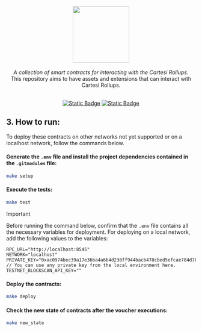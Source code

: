 <div align="center">
    <img src="https://github.com/Mugen-Builders/.github/assets/153661799/7ed08d4c-89f4-4bde-a635-0b332affbd5d" width="150" height="150">
</div>
<br>
<div align="center">
    <i>A collection of smart contracts for interacting with the Cartesi Rollupś.</i>
</div>
<div align="center">
This repository aims to have assets and extensions that can interact with Cartesi Rollups.
</div>
<br>
<div align="center">
    
  <a href="">[![Static Badge](https://img.shields.io/badge/cartesi--rollups-1.0.0-5bd1d7)](https://docs.cartesi.io/cartesi-rollups/)</a>
  <a href="">[![Static Badge](https://img.shields.io/badge/foundry-0.2.0-red)](https://book.getfoundry.sh/getting-started/installation)</a>
</div>

## 3. How to run:

To deploy these contracts on other networks not yet supported or on a localhost network, follow the commands below.

#### Generate the `.env` file and install the project dependencies contained in the `.gitmodules` file:

```bash
make setup
```

#### Execute the tests:
```bash
make test
```

> [!IMPORTANT]
> Before running the command below, confirm that the `.env` file contains all the necessary variables for deployment. For deploying on a local network, add the following values to the variables:

```env
RPC_URL="http://localhost:8545"
NETWORK="localhost"
PRIVATE_KEY="0xac0974bec39a17e36ba4a6b4d238ff944bacb478cbed5efcae784d7bf4f2ff80" // You can use any private key from the local environment here.
TESTNET_BLOCKSCAN_API_KEY=""
```

#### Deploy the contracts:
```bash
make deploy
```

#### Check the new state of contracts after the voucher executions:
```bash
make new_state
```
